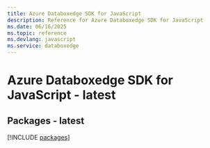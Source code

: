 ```yaml
---
title: Azure Databoxedge SDK for JavaScript
description: Reference for Azure Databoxedge SDK for JavaScript
ms.date: 06/16/2025
ms.topic: reference
ms.devlang: javascript
ms.service: databoxedge
---
```

# Azure Databoxedge SDK for JavaScript - latest
## Packages - latest
[!INCLUDE [packages](databoxedge-index.md)]
